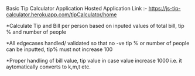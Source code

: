 Basic Tip Calculator Application
Hosted Application Link :- https://js-tip-calculator.herokuapp.com/tipCalculator/home

*Calculate Tip and Bill per person based on inputed values of  total bill, tip % and number of people

*All edgecases handled/ validated so that no -ve tip % or number of people can be inputted, tip% must not increase 100

*Proper handling of bill value, tip value in case value increase 1000 i.e. it aytomatically converts to k,m,t etc.
